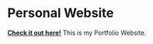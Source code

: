 
# Personal Website  
[**Check it out here!**](https://pawankm21.github.io/personal-website/)
This is my Portfolio Website.
